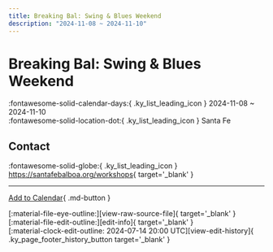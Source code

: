 ```yaml
---
title: Breaking Bal: Swing & Blues Weekend
description: "2024-11-08 ~ 2024-11-10"
---
```


# Breaking Bal: Swing & Blues Weekend 

:fontawesome-solid-calendar-days:{ .ky_list_leading_icon } 2024-11-08 ~ 2024-11-10  
:fontawesome-solid-location-dot:{ .ky_list_leading_icon } Santa Fe  

## Contact

:fontawesome-solid-globe:{ .ky_list_leading_icon } <https://santafebalboa.org/workshops>{ target='_blank' }  

---

[Add to Calendar](https://swing.news/ics/en/2024/us/breaking-bal-swing-n-blues-weekend-2024.ics){ .md-button }

<div class="ky_page_footer" markdown>
<div class="ky_page_footer_trailing" markdown="span">
[:material-file-eye-outline:][view-raw-source-file]{ target='_blank' }
[:material-file-edit-outline:][edit-info]{ target='_blank' }
</div>
<div class="ky_page_footer_leading" markdown="span">
[:material-clock-edit-outline: 2024-07-14 20:00 UTC][view-edit-history]{ .ky_page_footer_history_button target='_blank' }
</div>
</div>

[view-raw-source-file]: https://github.com/swingdance/events/blob/main/2024/us/breaking-bal-swing-n-blues-weekend-2024.json "View Raw Source File"
[edit-info]: https://github.com/swingdance/events/issues/new?assignees=&labels=update+event&projects=&template=03-update_entity.yml&title=%5B2024%2Fus%5D%20Breaking%20Bal%3A%20Swing%20%26%20Blues%20Weekend&region=us&year=2024&id=breaking-bal-swing-n-blues-weekend-2024&name=Breaking%20Bal%3A%20Swing%20%26%20Blues%20Weekend&org_id= "Edit Info"

[view-edit-history]: https://github.com/swingdance/events/commits/main/2024/us/breaking-bal-swing-n-blues-weekend-2024.json "View Edit History"
